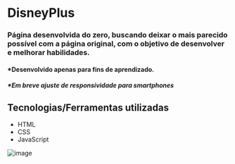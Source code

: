 # DisneyPlus
### Página desenvolvida do zero, buscando deixar o mais parecido possível com a página original, com o objetivo de desenvolver e melhorar habilidades.
#### *Desenvolvido apenas para fins de aprendizado.

##### *Em breve ajuste de responsividade para smartphones

## Tecnologias/Ferramentas utilizadas
- HTML
- CSS
- JavaScript

![image](https://user-images.githubusercontent.com/23384348/193118473-6707c92f-0c64-4ecc-865b-28950dec192c.png)

